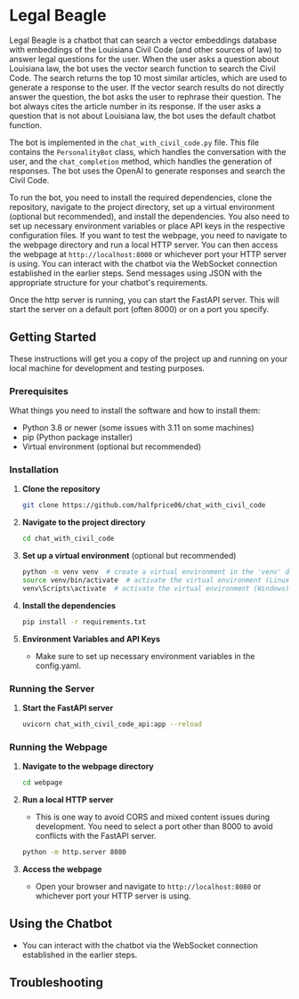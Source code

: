 # Legal Beagle

Legal Beagle is a chatbot that can search a vector embeddings database with embeddings of the Louisiana Civil Code (and other sources of law) to answer legal questions for the user. When the user asks a question about Louisiana law, the bot uses the vector search function to search the Civil Code. The search returns the top 10 most similar articles, which are used to generate a response to the user. If the vector search results do not directly answer the question, the bot asks the user to rephrase their question. The bot always cites the article number in its response. If the user asks a question that is not about Louisiana law, the bot uses the default chatbot function.

The bot is implemented in the `chat_with_civil_code.py` file. This file contains the `PersonalityBot` class, which handles the conversation with the user, and the `chat_completion` method, which handles the generation of responses. The bot uses the OpenAI to generate responses and search the Civil Code.

To run the bot, you need to install the required dependencies, clone the repository, navigate to the project directory, set up a virtual environment (optional but recommended), and install the dependencies. You also need to set up necessary environment variables or place API keys in the respective configuration files. If you want to test the webpage, you need to navigate to the webpage directory and run a local HTTP server. You can then access the webpage at `http://localhost:8000` or whichever port your HTTP server is using. You can interact with the chatbot via the WebSocket connection established in the earlier steps. Send messages using JSON with the appropriate structure for your chatbot's requirements.

Once the http server is running, you can start the FastAPI server. This will start the server on a default port (often 8000) or on a port you specify.

## Getting Started

These instructions will get you a copy of the project up and running on your local machine for development and testing purposes.

### Prerequisites

What things you need to install the software and how to install them:

- Python 3.8 or newer (some issues with 3.11 on some machines)
- pip (Python package installer)
- Virtual environment (optional but recommended)

### Installation

1. **Clone the repository**

    ```sh
    git clone https://github.com/halfprice06/chat_with_civil_code
    ```

2. **Navigate to the project directory**

    ```sh
    cd chat_with_civil_code
    ```

3. **Set up a virtual environment** (optional but recommended)

    ```sh
    python -m venv venv  # create a virtual environment in the 'venv' directory
    source venv/bin/activate  # activate the virtual environment (Linux/Mac)
    venv\Scripts\activate  # activate the virtual environment (Windows)
    ```

4. **Install the dependencies**

    ```sh
    pip install -r requirements.txt
    ```

5. **Environment Variables and API Keys**

    - Make sure to set up necessary environment variables in the config.yaml.

### Running the Server

1. **Start the FastAPI server**

    ```sh
    uvicorn chat_with_civil_code_api:app --reload
    ```

### Running the Webpage

1. **Navigate to the webpage directory**

    ```sh
    cd webpage
    ```

2. **Run a local HTTP server**

    - This is one way to avoid CORS and mixed content issues during development. You need to select a port other than 8000 to avoid conflicts with the FastAPI server.

    ```sh
    python -m http.server 8080
    ```

3. **Access the webpage**

    - Open your browser and navigate to `http://localhost:8080` or whichever port your HTTP server is using.

## Using the Chatbot

- You can interact with the chatbot via the WebSocket connection established in the earlier steps.

## Troubleshooting